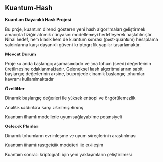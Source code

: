 ## Kuantum-Hash

**Kuantum Dayanıklı Hash Projesi**

Bu proje, kuantum direnci gösteren yeni hash algoritmaları geliştirmek amacıyla fiziğin atomik dünyasını modellemeyi hedefleyerek başlatılmıştır. Nihai hedef, hem klasik hem de kuantum sonrası (post-quantum) hesaplama saldırılarına karşı dayanıklı güvenli kriptografik yapılar tasarlamaktır.

**Mevcut Durum**

Proje şu anda başlangıç aşamasındadır ve ana tohum (seed) değerlerinin üretilmesine odaklanmaktadır. Geleneksel hash algoritmalarının sabit başlangıç değerlerinin aksine, bu projede dinamik başlangıç tohumları kavramı kullanılmaktadır.

**Özellikler**

Dinamik başlangıç değerleri ile yüksek entropi ve öngörülemezlik

Analitik saldırılara karşı artırılmış direnç

Kuantum ilhamlı modellerle uyum sağlayabilme potansiyeli

**Gelecek Planları**

Dinamik tohumların evrimleşme ve uyum süreçlerinin araştırılması

Kuantum ilhamlı rastgelelik modelleri ile etkileşim

Kuantum sonrası kriptografi için yeni yaklaşımların geliştirilmesi
